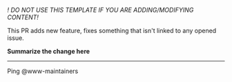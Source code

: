 *! DO NOT USE THIS TEMPLATE IF YOU ARE ADDING/MODIFYING CONTENT!*

This PR adds new feature, fixes something that isn't linked to any opened issue.

**Summarize the change here**

---

Ping @www-maintainers
